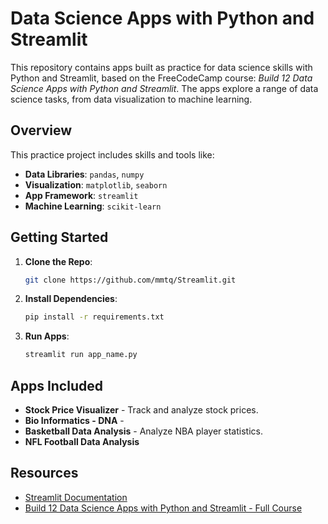 # Data Science Apps with Python and Streamlit

This repository contains apps built as practice for data science skills with Python and Streamlit, based on the FreeCodeCamp course: *Build 12 Data Science Apps with Python and Streamlit*. The apps explore a range of data science tasks, from data visualization to machine learning.

## Overview

This practice project includes skills and tools like:
- **Data Libraries**: `pandas`, `numpy`
- **Visualization**: `matplotlib`, `seaborn`
- **App Framework**: `streamlit`
- **Machine Learning**: `scikit-learn`

## Getting Started

1. **Clone the Repo**:
   ```bash
   git clone https://github.com/mmtq/Streamlit.git
2. **Install Dependencies**:
    ```bash
    pip install -r requirements.txt
3. **Run Apps**:
    ```bash
    streamlit run app_name.py
## Apps Included

- **Stock Price Visualizer** - Track and analyze stock prices.
- **Bio Informatics - DNA** -
- **Basketball Data Analysis** - Analyze NBA player statistics.
- **NFL Football Data Analysis**
## Resources

- [Streamlit Documentation](https://docs.streamlit.io/)
- [Build 12 Data Science Apps with Python and Streamlit - Full Course](https://www.youtube.com/watch?v=JwSS70SZdyM&t=738s&ab_channel=freeCodeCamp.org)

